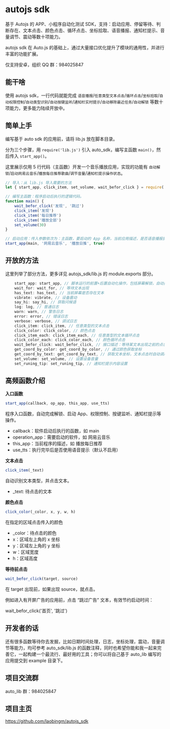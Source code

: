 # autojs sdk

基于 Autojs 的 APP、小程序自动化测试 SDK，支持：启动应用、停留等待、判断存在、文本点击、颜色点击、循环点击、坐标拾取、语音播报、通知栏提示、音量调节、震动等数十项能力。

autojs sdk 在 Auto.js 的基础上，通过大量接口优化提升了模块的通用性，并进行丰富的功能扩展。

仅支持安卓，组织 QQ 群：984025847

## 能干啥

使用 autojs sdk，一行代码就能完成 `语音播报`/`任意类型文本点击`/`循环点击`/`坐标拾取`/`自动权限控制`/`自动类型识别`/`自动按键监听`/`通知栏实时提示`/`自动移除最近任务`/`自动解锁` 等数十项能力，更多能力陆续开放中。


## 简单上手

编写基于 auto sdk 的应用前，请将 lib.js 放在脚本目录。

分为三个步骤，用 `require('lib.js')` 引入 auto_sdk，编写主函数 `main()`，然后传入 `start_app()`。

这里展示仅用 5 行代码（主函数）开发一个音乐播放应用，实现的功能有 `自动解锁`/`启动网易云音乐`/`播放每日推荐歌曲`/`调节音量`/`通知栏提示操作状态`。


```JavaScript
// 导入：从 lib.js 导入需要的方法
let { start_app, click_item, set_volume, wait_befor_click } = require('lib.js');

// 编写主函数：程序启动后执行的逻辑代码。
function main() {
    wait_befor_click('发现', '跳过')
    click_item('发现')
    click_item('每日推荐')
    click_item('播放全部')
    set_volume(30)
}

// 启动应用：传入参数依次为：主函数，要启动的 App 名称，当前应用描述，是否语音播报执行状态。
start_app(main, '网易云音乐', '播放日推', true)
```


## 开放的方法

这里列举了部分方法，更多详见 autojs_sdk/lib.js 的 module.exports 部分。

```JavaScript
    start_app: start_app, // 脚本运行的前置+后置自动化操作，包括屏幕解锁，自动按键监听，移出最近任务，启动 App，执行脚本，结束进程等。
    wait_for: wait_for, // 等待文本出现
    has_text: has_text, // 当前屏幕是否存在文本
    vibrate: vibrate, // 设备震动
    say_hi: say_hi, // 获取问候语
    log: log, // 普通日志
    warn: warn, // 警告日志
    error: error, // 错误日志
    verbose: verbose, // 调试日志
    click_item: click_item, // 任意类型的文本点击
    click_color: click_color, // 颜色点击
    click_item_each: click_item_each, // 任意类型的文本循环点击
    click_color_each: click_color_each, // 颜色循环点击
    wait_befor_click: wait_befor_click, // 接口描述：等待某文本出现之前的点击。 场景举例：启动网易云音乐时，等待首页出现之前，点击跳过按钮 wait_befor_click('我的', '跳过')
    get_coord_by_color: get_coord_by_color, // 通过颜色获取坐标
    get_coord_by_text: get_coord_by_text, // 获取文本坐标，文本点击时自动调用
    set_volume: set_volume, // 设置设备音量
    set_runing_tip: set_runing_tip, // 通知栏提示内容设置
```


## 高频函数介绍


**入口函数**

```JavaScript
start_app(callback, op_app, this_app, use_tts)
```

程序入口函数，自动完成解锁、启动 App、权限控制、按键监听、通知栏提示等操作。

- callback：软件启动后执行的函数，如 main
- operation_app：需要启动的软件，如 网易云音乐
- this_app：当前程序的描述，如 播放每日推荐
- use_tts：执行完毕后是否使用语音提示（默认不启用）


**文本点击**

```JavaScript
click_item(_text)
```

自动识别文本类型，并点击文本。
- _text: 待点击的文本


**颜色点击**

```JavaScript
click_color(_color, x, y, w, h)
```

在指定的区域点击传入的颜色

- _color：待点击的颜色
- x：区域左上角的 x 坐标
- y：区域左上角的 y 坐标
- w：区域宽度
- h：区域高度


**等待前点击**

```JavaScript
wait_befor_click(target, source)
```

在 target 出现前，如果出现 source，就点击。

例如进入有开屏广告的应用前，点击 “跳过广告” 文本，有效节约启动时间：

wait_befor_click('首页', '跳过')


## 开发者的话

还有很多函数等待你去发掘，比如日期时间处理，日志，坐标处理，震动，音量调节等能力，均可参考 auto_sdk/lib.js 的函数注释，同时也希望你能和我一起来完善它，一起构建一个最流行、最好用的工具；你可以将自己基于 auto_lib 编写的应用提交到 example 目录下。



## 项目交流群

auto_lib 群：984025847



## 项目主页

https://github.com/laobingm/autojs_sdk
